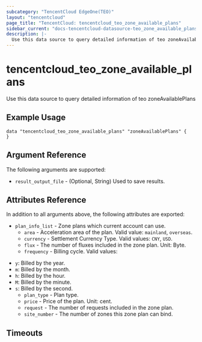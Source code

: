 ```yaml
---
subcategory: "TencentCloud EdgeOne(TEO)"
layout: "tencentcloud"
page_title: "TencentCloud: tencentcloud_teo_zone_available_plans"
sidebar_current: "docs-tencentcloud-datasource-teo_zone_available_plans"
description: |-
  Use this data source to query detailed information of teo zoneAvailablePlans
---
```


# tencentcloud_teo_zone_available_plans

Use this data source to query detailed information of teo zoneAvailablePlans

## Example Usage

```hcl
data "tencentcloud_teo_zone_available_plans" "zoneAvailablePlans" {
}
```

## Argument Reference

The following arguments are supported:

* `result_output_file` - (Optional, String) Used to save results.

## Attributes Reference

In addition to all arguments above, the following attributes are exported:

* `plan_info_list` - Zone plans which current account can use.
  * `area` - Acceleration area of the plan. Valid value: `mainland`, `overseas`.
  * `currency` - Settlement Currency Type. Valid values: `CNY`, `USD`.
  * `flux` - The number of fluxes included in the zone plan. Unit: Byte.
  * `frequency` - Billing cycle. Valid values:
- `y`: Billed by the year.
- `m`: Billed by the month.
- `h`: Billed by the hour.
- `M`: Billed by the minute.
- `s`: Billed by the second.
  * `plan_type` - Plan type.
  * `price` - Price of the plan. Unit: cent.
  * `request` - The number of requests included in the zone plan.
  * `site_number` - The number of zones this zone plan can bind.


## Timeouts

<no value>


